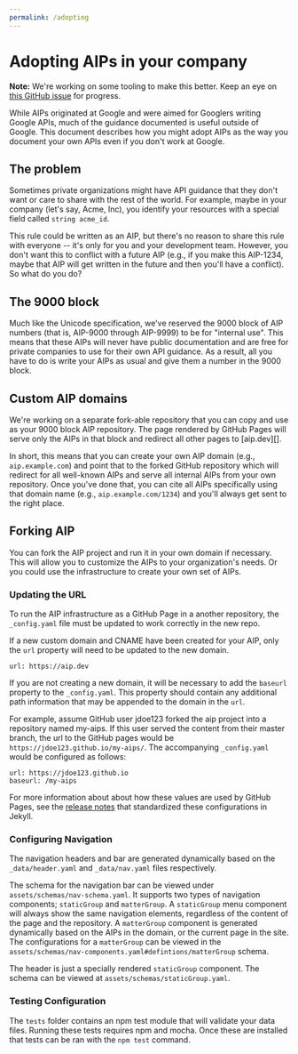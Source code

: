 ```yaml
---
permalink: /adopting
---
```


# Adopting AIPs in your company

**Note:** We're working on some tooling to make this better. Keep an eye on
[this GitHub issue][] for progress.

While AIPs originated at Google and were aimed for Googlers writing Google
APIs, much of the guidance documented is useful outside of Google. This
document describes how you might adopt AIPs as the way you document your own
APIs even if you don't work at Google.

## The problem

Sometimes private organizations might have API guidance that they don't want or
care to share with the rest of the world. For example, maybe in your company
(let's say, Acme, Inc), you identify your resources with a special field called
`string acme_id`.

This rule could be written as an AIP, but there's no reason to share this rule
with everyone -- it's only for you and your development team. However, you
don't want this to conflict with a future AIP (e.g., if you make this AIP-1234,
maybe that AIP will get written in the future and then you'll have a conflict).
So what do you do?

## The 9000 block

Much like the Unicode specification, we've reserved the 9000 block of AIP
numbers (that is, AIP-9000 through AIP-9999) to be for "internal use". This
means that these AIPs will never have public documentation and are free for
private companies to use for their own API guidance. As a result, all you have
to do is write your AIPs as usual and give them a number in the 9000 block.

## Custom AIP domains

We're working on a separate fork-able repository that you can copy and use as
your 9000 block AIP repository. The page rendered by GitHub Pages will serve
only the AIPs in that block and redirect all other pages to [aip.dev][].

In short, this means that you can create your own AIP domain (e.g.,
`aip.example.com`) and point that to the forked GitHub repository which will
redirect for all well-known AIPs and serve all internal AIPs from your own
repository. Once you've done that, you can cite all AIPs specifically using
that domain name (e.g., `aip.example.com/1234`) and you'll always get sent to
the right place.

## Forking AIP

You can fork the AIP project and run it in your own domain if necessary. This
will allow you to customize the AIPs to your organization's needs. Or you could
use the infrastructure to create your own set of AIPs.

### Updating the URL

To run the AIP infrastructure as a GitHub Page in a another repository, the
`_config.yaml` file must be updated to work correctly in the new repo.

If a new custom domain and CNAME have been created for your AIP, only the `url`
property will need to be updated to the new domain.

```
url: https://aip.dev
```

If you are not creating a new domain, it will be necessary to add the `baseurl`
property to the `_config.yaml`. This property should contain any additional
path information that may be appended to the domain in the `url`.

For example, assume GitHub user jdoe123 forked the aip project into a
repository named my-aips. If this user served the content from their master
branch, the url to the GitHub pages would be
`https://jdoe123.github.io/my-aips/`. The accompanying `_config.yaml` would be
configured as follows:

```
url: https://jdoe123.github.io
baseurl: /my-aips
```

For more information about about how these values are used by GitHub Pages, see
the [release notes][] that standardized these configurations in Jekyll.

### Configuring Navigation

The navigation headers and bar are generated dynamically based on the
`_data/header.yaml` and `_data/nav.yaml` files respectively.

The schema for the navigation bar can be viewed under
`assets/schemas/nav-schema.yaml`. It supports two types of navigation
components; `staticGroup` and `matterGroup`. A `staticGroup` menu component
will always show the same navigation elements, regardless of the content of the
page and the repository. A `matterGroup` component is generated dynamically
based on the AIPs in the domain, or the current page in the site. The
configurations for a `matterGroup` can be viewed in the
`assets/schemas/nav-components.yaml#defintions/matterGroup` schema.

The header is just a specially rendered `staticGroup` component. The schema can
be viewed at `assets/schemas/staticGroup.yaml`.

### Testing Configuration

The `tests` folder contains an npm test module that will validate your data
files. Running these tests requires npm and mocha. Once these are installed
that tests can be ran with the `npm test` command.

[this github issue]: https://github.com/googleapis/aip/issues/98
[npm]: https://www.npmjs.com/get-npm
[mocha]: https://www.npmjs.com/package/mocha
[release notes]:
	https://jekyllrb.com/news/2016/10/06/jekyll-3-3-is-here/#2-relative_url-and-absolute_url-filters
